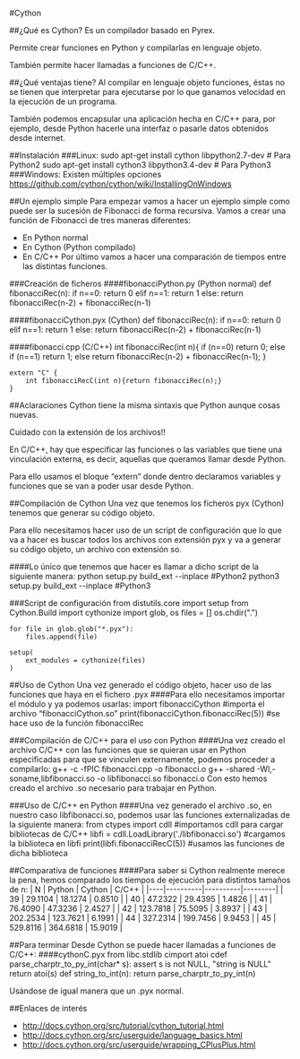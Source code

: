 #Cython

##¿Qué es Cython?
Es un compilador basado en Pyrex.

Permite crear funciones en Python y compilarlas en lenguaje objeto.

También permite hacer llamadas a funciones de C/C++.

##¿Qué ventajas tiene?
Al compilar en lenguaje objeto funciones, éstas no se tienen que interpretar para ejecutarse por lo que ganamos velocidad en la ejecución de un programa.

También podemos encapsular una aplicación hecha en C/C++ para, por ejemplo, desde Python hacerle una interfaz o pasarle datos obtenidos desde internet.

##Instalación
###Linux:
	sudo apt-get install cython libpython2.7-dev # Para Python2
	sudo apt-get install cython3 libpython3.4-dev # Para Python3
###Windows:
	Existen múltiples opciones 
		https://github.com/cython/cython/wiki/InstallingOnWindows

##Un ejemplo simple
Para empezar vamos a hacer un ejemplo simple como puede ser la sucesión de Fibonacci de forma recursiva.
Vamos a crear una función de Fibonacci de tres maneras diferentes:
* En Python normal
* En Cython (Python compilado)
* En C/C++
Por último vamos a hacer una comparación de tiempos entre las distintas funciones.

###Creación de ficheros
####fibonacciPython.py (Python normal)
    def fibonacciRec(n):
        if n==0:
            return 0
        elif n==1:
            return 1
        else:
            return fibonacciRec(n-2) + fibonacciRec(n-1)

####fibonacciCython.pyx (Cython)
    def fibonacciRec(n):
        if n==0:
            return 0
        elif n==1:
            return 1
        else:
            return fibonacciRec(n-2) + fibonacciRec(n-1)

####fibonacci.cpp (C/C++)
    int fibonacciRec(int n){
        if (n==0)
            return 0;
        else if (n==1)
            return 1;
        else
            return fibonacciRec(n-2) + fibonacciRec(n-1);
    }

    extern "C" {
        int fibonacciRecC(int n){return fibonacciRec(n);}
    }


##Aclaraciones
Cython tiene la misma sintaxis que Python aunque cosas nuevas. 

Cuidado con la extensión de los archivos!!

En C/C++, hay que especificar las funciones o las variables que tiene una vinculación externa, es decir, aquellas que queramos llamar desde Python.

Para ello usamos el bloque “extern” donde dentro declaramos variables y funciones que se van a poder usar desde Python.

##Compilación de Cython 
Una vez que tenemos los ficheros pyx (Cython) tenemos que generar su código objeto.

Para ello necesitamos hacer uso de un script de configuración que lo que va a hacer es buscar todos los archivos con extensión pyx y va a generar su código objeto, un archivo con extensión so.

####Lo único que tenemos que hacer es llamar a dicho script de la siguiente manera:
	python setup.py build_ext --inplace #Python2
	python3 setup.py build_ext --inplace #Python3

###Script de configuración
    from distutils.core import setup
    from Cython.Build import cythonize
    import glob, os
    files = []
    os.chdir(".")

    for file in glob.glob("*.pyx"):
        files.append(file)
    
    setup(
        ext_modules = cythonize(files)
    )

##Uso de Cython
Una vez generado el código objeto, hacer uso de las funciones que haya en el fichero .pyx
####Para ello necesitamos importar el módulo y ya podemos usarlas:
	import fibonacciCython #importa el archivo “fibonacciCython.so”
	print(fibonacciCython.fibonacciRec(5)) #se hace uso de la función fibonacciRec

###Compilación de C/C++ para el uso con Python 
####Una vez creado el archivo C/C++ con las funciones que se quieran usar en Python especificadas para que se vinculen externamente, podemos proceder a compilarlo:
	g++ -c -fPIC fibonacci.cpp -o fibonacci.o
	g++ -shared -Wl,-soname,libfibonacci.so -o libfibonacci.so  fibonacci.o
Con esto hemos creado el archivo .so necesario para trabajar en Python.

###Uso de C/C++ en Python
####Una vez generado el archivo .so, en nuestro caso libfibonacci.so, podemos usar las funciones externalizadas de la siguiente manera:
    from ctypes import cdll #importamos cdll para cargar bibliotecas de C/C++
    libfi = cdll.LoadLibrary('./libfibonacci.so') #cargamos la biblioteca en libfi
    print(libfi.fibonacciRecC(5)) #usamos las funciones de dicha biblioteca

##Comparativa de funciones
####Para saber si Cython realmente merece la pena, hemos comparado los tiempos de ejecución para distintos tamaños de n:
    | N  | Python   | Cython   | C/C++   |
    |----|----------|----------|---------|
    | 39 | 29.1104  | 18.1274  | 0.8510  |
    | 40 | 47.2322  | 29.4395  | 1.4826  |
    | 41 | 76.4090  | 47.3236  | 2.4527  |
    | 42 | 123.7818 | 75.5095  | 3.8937  |
    | 43 | 202.2534 | 123.7621 | 6.1991  |
    | 44 | 327.2314 | 199.7456 | 9.9453  |
    | 45 | 529.8116 | 364.6818 | 15.9019 |

##Para terminar
Desde Cython se puede hacer llamadas a funciones de C/C++:
####cythonC.pyx
	from libc.stdlib cimport atoi
	cdef parse_charptr_to_py_int(char* s):
		assert s is not NULL, "string is NULL"
		return atoi(s)
	def string_to_int(n):
		return parse_charptr_to_py_int(n)

Usándose de igual manera que un .pyx normal.

##Enlaces de interés
* http://docs.cython.org/src/tutorial/cython_tutorial.html
* http://docs.cython.org/src/userguide/language_basics.html
* http://docs.cython.org/src/userguide/wrapping_CPlusPlus.html
